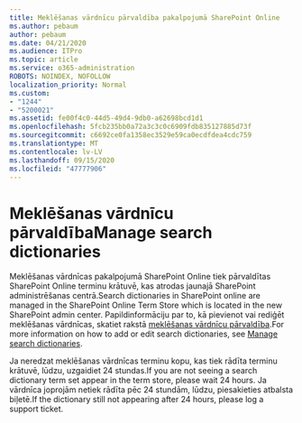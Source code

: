```yaml
---
title: Meklēšanas vārdnīcu pārvaldība pakalpojumā SharePoint Online
ms.author: pebaum
author: pebaum
ms.date: 04/21/2020
ms.audience: ITPro
ms.topic: article
ms.service: o365-administration
ROBOTS: NOINDEX, NOFOLLOW
localization_priority: Normal
ms.custom:
- "1244"
- "5200021"
ms.assetid: fe00f4c0-44d5-49d4-9db0-a62698bcd1d1
ms.openlocfilehash: 5fcb235bb0a72a3c3c0c6909fdb835127885d73f
ms.sourcegitcommit: c6692ce0fa1358ec3529e59ca0ecdfdea4cdc759
ms.translationtype: MT
ms.contentlocale: lv-LV
ms.lasthandoff: 09/15/2020
ms.locfileid: "47777906"
---
```

# <a name="manage-search-dictionaries"></a><span data-ttu-id="90c13-102">Meklēšanas vārdnīcu pārvaldība</span><span class="sxs-lookup"><span data-stu-id="90c13-102">Manage search dictionaries</span></span>

<span data-ttu-id="90c13-103">Meklēšanas vārdnīcas pakalpojumā SharePoint Online tiek pārvaldītas SharePoint Online terminu krātuvē, kas atrodas jaunajā SharePoint administrēšanas centrā.</span><span class="sxs-lookup"><span data-stu-id="90c13-103">Search dictionaries in SharePoint online are managed in the SharePoint Online Term Store which is located in the new SharePoint admin center.</span></span> <span data-ttu-id="90c13-104">Papildinformāciju par to, kā pievienot vai rediģēt meklēšanas vārdnīcas, skatiet rakstā [meklēšanas vārdnīcu pārvaldība](https://go.microsoft.com/fwlink/?linkid=2044669&amp;clcid=0x409).</span><span class="sxs-lookup"><span data-stu-id="90c13-104">For more information on how to add or edit search dictionaries, see [Manage search dictionaries](https://go.microsoft.com/fwlink/?linkid=2044669&amp;clcid=0x409).</span></span>
  
<span data-ttu-id="90c13-105">Ja neredzat meklēšanas vārdnīcas terminu kopu, kas tiek rādīta terminu krātuvē, lūdzu, uzgaidiet 24 stundas.</span><span class="sxs-lookup"><span data-stu-id="90c13-105">If you are not seeing a search dictionary term set appear in the term store, please wait 24 hours.</span></span> <span data-ttu-id="90c13-106">Ja vārdnīca joprojām netiek rādīta pēc 24 stundām, lūdzu, piesakieties atbalsta biļetē.</span><span class="sxs-lookup"><span data-stu-id="90c13-106">If the dictionary still not appearing after 24 hours, please log a support ticket.</span></span>
  
